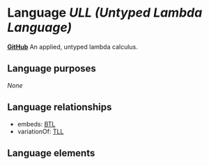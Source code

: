 # Language _ULL (Untyped Lambda Language)_
**[GitHub](https://github.com/softlang/yas/blob/master/ULL)**
An applied, untyped lambda calculus.

## Language purposes
_None_

## Language relationships
* embeds: [BTL](http://softlang.github.io/yas/languages/BTL.html)
* variationOf: [TLL](http://softlang.github.io/yas/languages/TLL.html)

## Language elements
